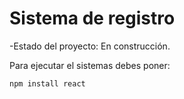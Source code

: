 <h1> Sistema de registro</h1>

-Estado del proyecto: En construcción.

Para ejecutar el sistemas debes poner:

```npm install react```
